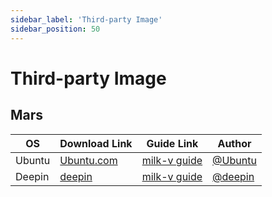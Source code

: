 ```yaml
---
sidebar_label: 'Third-party Image'
sidebar_position: 50
---
```

# Third-party Image

## Mars

| OS     | Download Link                                                                                                                          | Guide Link                                                                                 | Author                                     |
| ------ | -------------------------------------------------------------------------------------------------------------------------------------- | ------------------------------------------------------------------------------------------ | ------------------------------------------ |
| Ubuntu | [Ubuntu.com](https://ubuntu.com/download/risc-v#milk-v-mars)                                                                           | [milk-v guide](https://milkv.io/docs/mars/getting-started/images#ubuntu-2404-noble-numbat) | [@Ubuntu](https://ubuntu.com)              |
| Deepin | [deepin](https://cdimage.deepin.com/RISC-V/preview-20240613-riscv64/deepin-23-beige-preview-riscv64-milkv-mars-20240613-123442.tar.xz) | [milk-v guide](https://milkv.io/docs/mars/getting-started/boot#burn-image)                 | [@deepin](https://www.deepin.org/index/en) |


